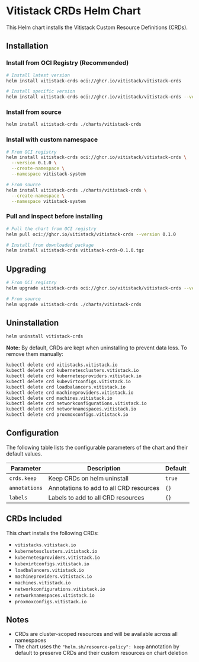 # Vitistack CRDs Helm Chart

This Helm chart installs the Vitistack Custom Resource Definitions (CRDs).

## Installation

### Install from OCI Registry (Recommended)

```bash
# Install latest version
helm install vitistack-crds oci://ghcr.io/vitistack/vitistack-crds

# Install specific version
helm install vitistack-crds oci://ghcr.io/vitistack/vitistack-crds --version 0.1.0
```

### Install from source

```bash
helm install vitistack-crds ./charts/vitistack-crds
```

### Install with custom namespace

```bash
# From OCI registry
helm install vitistack-crds oci://ghcr.io/vitistack/vitistack-crds \
  --version 0.1.0 \
  --create-namespace \
  --namespace vitistack-system

# From source
helm install vitistack-crds ./charts/vitistack-crds \
  --create-namespace \
  --namespace vitistack-system
```

### Pull and inspect before installing

```bash
# Pull the chart from OCI registry
helm pull oci://ghcr.io/vitistack/vitistack-crds --version 0.1.0

# Install from downloaded package
helm install vitistack-crds vitistack-crds-0.1.0.tgz
```

## Upgrading

```bash
# From OCI registry
helm upgrade vitistack-crds oci://ghcr.io/vitistack/vitistack-crds --version 0.1.0

# From source
helm upgrade vitistack-crds ./charts/vitistack-crds
```

## Uninstallation

```bash
helm uninstall vitistack-crds
```

**Note:** By default, CRDs are kept when uninstalling to prevent data loss. To remove them manually:

```bash
kubectl delete crd vitistacks.vitistack.io
kubectl delete crd kubernetesclusters.vitistack.io
kubectl delete crd kubernetesproviders.vitistack.io
kubectl delete crd kubevirtconfigs.vitistack.io
kubectl delete crd loadbalancers.vitistack.io
kubectl delete crd machineproviders.vitistack.io
kubectl delete crd machines.vitistack.io
kubectl delete crd networkconfigurations.vitistack.io
kubectl delete crd networknamespaces.vitistack.io
kubectl delete crd proxmoxconfigs.vitistack.io
```

## Configuration

The following table lists the configurable parameters of the chart and their default values.

| Parameter     | Description                             | Default |
| ------------- | --------------------------------------- | ------- |
| `crds.keep`   | Keep CRDs on helm uninstall             | `true`  |
| `annotations` | Annotations to add to all CRD resources | `{}`    |
| `labels`      | Labels to add to all CRD resources      | `{}`    |

## CRDs Included

This chart installs the following CRDs:

- `vitistacks.vitistack.io`
- `kubernetesclusters.vitistack.io`
- `kubernetesproviders.vitistack.io`
- `kubevirtconfigs.vitistack.io`
- `loadbalancers.vitistack.io`
- `machineproviders.vitistack.io`
- `machines.vitistack.io`
- `networkconfigurations.vitistack.io`
- `networknamespaces.vitistack.io`
- `proxmoxconfigs.vitistack.io`

## Notes

- CRDs are cluster-scoped resources and will be available across all namespaces
- The chart uses the `"helm.sh/resource-policy": keep` annotation by default to preserve CRDs and their custom resources on chart deletion
